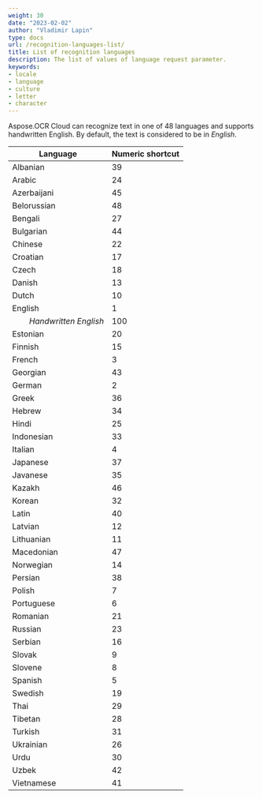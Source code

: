 ```yaml
---
weight: 30
date: "2023-02-02"
author: "Vladimir Lapin"
type: docs
url: /recognition-languages-list/
title: List of recognition languages
description: The list of values of language request parameter.
keywords:
- locale
- language
- culture
- letter
- character
---
```


Aspose.OCR Cloud can recognize text in one of 48 languages and supports handwritten English. By default, the text is considered to be in _English_.

Language | Numeric shortcut
---------|-----------------
Albanian | 39
Arabic | 24
Azerbaijani | 45
Belorussian | 48
Bengali | 27
Bulgarian | 44
Chinese | 22
Croatian | 17
Czech | 18
Danish | 13
Dutch | 10
English | 1
&nbsp;&nbsp;&nbsp;&nbsp;&nbsp;&nbsp;&nbsp;&nbsp;_Handwritten English_ | 100
Estonian | 20
Finnish | 15
French | 3
Georgian | 43
German | 2
Greek | 36
Hebrew | 34
Hindi | 25
Indonesian | 33
Italian | 4
Japanese | 37
Javanese | 35
Kazakh | 46
Korean | 32
Latin | 40
Latvian | 12
Lithuanian | 11
Macedonian | 47
Norwegian | 14
Persian | 38
Polish | 7
Portuguese | 6
Romanian | 21
Russian | 23
Serbian | 16
Slovak | 9
Slovene | 8
Spanish | 5
Swedish | 19
Thai | 29
Tibetan | 28
Turkish | 31
Ukrainian | 26
Urdu | 30
Uzbek | 42
Vietnamese | 41

